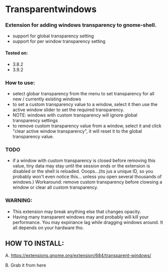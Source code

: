 Transparentwindows
==================

### Extension for adding windows transparency to gnome-shell.
* support for global transparency setting
* support for per window transparency setting

#### Tested on:
* 3.8.2 
* 3.9.2 

### How to use:
* select globar transparency from the menu to set transparency for all new / currently existing windows
* to set a custom transparency value to a window, select it then use the active window slider to set the required transparency.
* NOTE: windows with custom transparency will ignore global transparency settings
* to remove custom transparency value from a window, select it and click "clear active window transparency", it will reset it to the global transparency value.

### TODO
* if a window with custom transparency is closed before removing this value, tiny data may stay until the session ends or the extension is disabled or the shell is reloaded. Ooops...(its jus a unique ID, so you probably won't even notice this... unless you open several thousands of windows.) Workaround: remove custom transparency before clowsing a window or clear all custom transparency.

### WARNING:
* This extension may break anything else that changes opacity.
* Having many transparent windows may and probably will kill your performance. You may expiriance lag while dragging windows around. It all depends on your hardware tho.

HOW TO INSTALL:
---------------

A. https://extensions.gnome.org/extension/684/transparent-windows/

B. Grab it from here
